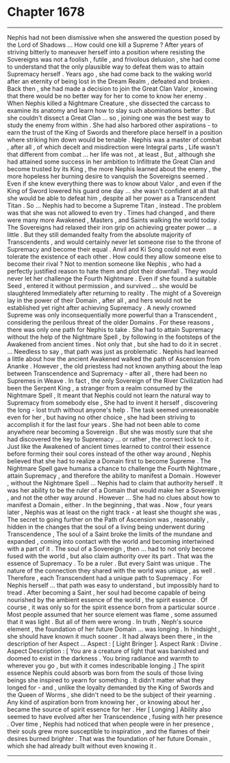 
# Chapter 1678


---

Nephis had not been dismissive when she answered the question posed by the Lord of Shadows ...
How could one kill a Supreme ?
After years of striving bitterly to maneuver herself into a position where resisting the Sovereigns was not a foolish , futile , and frivolous delusion , she had come to understand that the only plausible way to defeat them was to attain Supremacy herself .
Years ago , she had come back to the waking world after an eternity of being lost in the Dream Realm , defeated and broken . Back then , she had made a decision to join the Great Clan Valor , knowing that there would be no better way for her to come to know her enemy .
When Nephis killed a Nightmare Creature , she dissected the carcass to examine its anatomy and learn how to slay such abominations better . But she couldn't dissect a Great Clan ... so , joining one was the best way to study the enemy from within .
She had also harbored other aspirations - to earn the trust of the King of Swords and therefore place herself in a position where striking him down would be tenable . Nephis was a master of combat , after all , of which decelt and misdirection were Integral parts , Life wasn't that different from combat ... her life was not , at least ,
But , although she had attained some success in her ambition to Infiltrate the Great Clan and become trusted by its King , the more Nephis learned about the enemy , the more hopeless her burning desire to vanquish the Sovereigns seemed .
Even if she knew everything there was to know about Valor , and even if the King of Sword lowered his guard one day ... she wasn't confident at all that she would be able to defeat him , despite all her power as a Transcendent Titan .
So ... Nephis had to become a Supreme Titan , instead .
The problem was that she was not allowed to even try .
Times had changed , and there were many more Awakened , Masters , and Saints walking the world today . The Sovereigns had relaxed their iron grip on achieving greater power ... a little . But they still demanded fealty from the absolute majority of Transcendents , and would certainly never let someone rise to the throne of Supremacy and become their equal .
Anvil and Ki Song could not even tolerate the existence of each other . How could they allow someone else to become their rival ?
Not to mention someone like Nephis , who had a perfectly justified reason to hate them and plot their downfall .
They would never let her challenge the Fourth Nightmare . Even if she found a suitable Seed , entered it without permission , and survived ... she would be slaughtered Immediately after returning to reality . The might of a Sovereign lay in the power of their Domain , after all , and hers would not be established yet right after achieving Supremacy .
A newly crowned Supreme was only inconsequentially more powerful than a Transcendent , considering the perilous threat of the older Domains .
For these reasons , there was only one path for Nephis to take . She had to attain Supremacy without the help of the Nightmare Spell , by following in the footsteps of the Awakened from ancient times .
Not only that , but she had to do it in secret .
... Needless to say , that path was just as problematic .
Nephis had learned a little about how the ancient Awakened walked the path of Ascension from Ananke . However , the old priestess had not known anything about the leap between Transcendence and Supremacy - after all , there had been no Supremes in Weave .
In fact , the only Sovereign of the River Civilization had been the Serpent King , a stranger from a realm consumed by the Nightmare Spell ,
It meant that Nephis could not learn the natural way to Supremacy from somebody else , She had to invent it herself , discovering the long - lost truth without anyone's help .
The task seemed unreasonable even for her , but having no other choice , she had been striving to accomplish it for the last four years .
She had not been able to come anywhere near becoming a Sovereign . But she was mostly sure that she had discovered the key to Supremacy ... or rather , the correct lock to it .
Just like the Awakened of ancient times learned to control their essence before forming their soul cores instead of the other way around , Nephis believed that she had to realize a Domain first to become Supreme .
The Nightmare Spell gave humans a chance to challenge the Fourth Nightmare , attain Supremacy , and therefore the ability to manifest a Domain . However , without the Nightmare Spell ... Nephis had to claim that authority herself . It was her ability to be the ruler of a Domain that would make her a Sovereign , and not the other way around .
However ...
She had no clues about how to manifest a Domain , either .
In the beginning , that was .
Now , four years later , Nephis was at least on the right track - at least she thought she was ,
The secret to going further on the Path of Ascension was , reasonably , hidden in the changes that the soul of a living being underwent during Transcendence ,
The soul of a Saint broke the limits of the mundane and expanded , coming into contact with the world and becoming intertwined with a part of it . The soul of a Sovereign , then ... had to not only become fused with the world , but also claim authority over its part .
That was the essence of Supremacy . To be a ruler .
But every Saint was unique . The nature of the connection they shared with the world was unique , as well . Therefore , each Transcendent had a unique path to Supremacy .
For Nephis herself ... that path was easy to understand , but impossibly hard to tread .
After becoming a Saint , her soul had become capable of being nourished by the ambient essence of the world , the spirit essence . Of course , it was only so for the spirit essence born from a particular source .
Most people assumed that her source element was flame , some assumed that it was light . But all of them were wrong .
In truth , Neph's source element , the foundation of her future Domain ... was longing .
In hindsight , she should have known it much sooner . It had always been there , in the description of her Aspect ...
Aspect : [ Light Bringer ].
Aspect Rank : Divine .
Aspect Description : [ You are a creature of light that was banished and doomed to exist in the darkness . You bring radiance and warmth to wherever you go , but with it comes indescribable longing .]
The spirit essence Nephis could absorb was born from the souls of those living beings she inspired to yearn for something . It didn't matter what they longed for - and , unlike the loyalty demanded by the King of Swords and the Queen of Worms , she didn't need to be the subject of their yearning . Any kind of aspiration born from knowing her , or knowing about her , became the source of spirit essence for her .
Her [ Longing ] Ability also seemed to have evolved after her Transcendence , fusing with her presence . Over time , Nephis had noticed that when people were in her presence , their souls grew more susceptible to inspiration , and the flames of their desires burned brighter .
That was the foundation of her future Domain , which she had already built without even knowing it .

---

